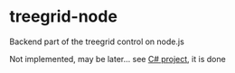 # treegrid-node
Backend part of the treegrid control on node.js


Not implemented, may be later...
see [C# project](https://github.com/miptleha/treegrid-core), it is done

